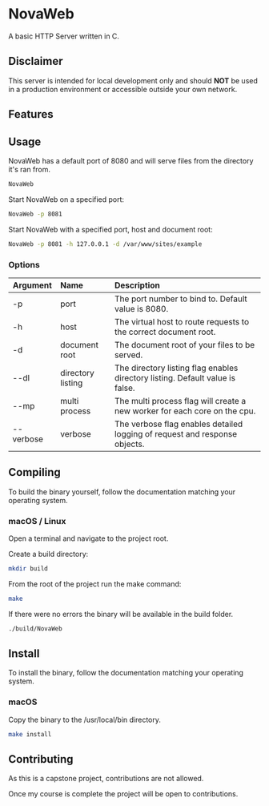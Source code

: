 # NovaWeb
A basic HTTP Server written in C.


## Disclaimer

This server is intended for local development only and should **NOT** be used in a production environment or accessible outside your own network.


## Features


## Usage

NovaWeb has a default port of 8080 and will serve files from the directory it's ran from.

```bash
NovaWeb
```

Start NovaWeb on a specified port:

```bash
NovaWeb -p 8081
```

Start NovaWeb with a specified port, host and document root:

```bash
NovaWeb -p 8081 -h 127.0.0.1 -d /var/www/sites/example
```

### Options

| Argument  | Name              | Description                                                                   |
|-----------|:------------------|:------------------------------------------------------------------------------|
| -p        | port              | The port number to bind to. Default value is 8080.                            |
| -h        | host              | The virtual host to route requests to the correct document root.              |
| -d        | document root     | The document root of your files to be served.                                 |
| --dl      | directory listing | The directory listing flag enables directory listing. Default value is false. |
| --mp      | multi process     | The multi process flag will create a new worker for each core on the cpu.     |
| --verbose | verbose           | The verbose flag enables detailed logging of request and response objects.    |


## Compiling

To build the binary yourself, follow the documentation matching your operating system.

### macOS / Linux

Open a terminal and navigate to the project root.

Create a build directory:
```bash
mkdir build
```

From the root of the project run the make command:
```bash
make
```

If there were no errors the binary will be available in the build folder.

```bash
./build/NovaWeb
```

## Install

To install the binary, follow the documentation matching your operating system.

### macOS

Copy the binary to the /usr/local/bin directory.

```bash
make install
```


## Contributing

As this is a capstone project, contributions are not allowed.

Once my course is complete the project will be open to contributions.


